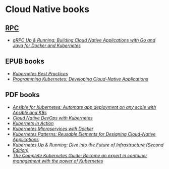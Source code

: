 # Cloud Native books

## [RPC](./books/RPC/)

* [_gRPC Up & Running: Building Cloud Native Applications with Go and Java for Docker and Kubernetes_](./books/RPC/gRPC%20Up%20%20Running%20Building%20Cloud%20Native%20Applications%20with%20Go%20and%20Java%20for%20Docker%20and%20Kubernetes%20(Kasun%20Indrasiri%20Danesh%20Kuruppu)%20(Z-Library).pdf)

## EPUB books

* [_Kubernetes Best Practices_](./books/Kubernetes%20Best%20Practices%20(Brendan%20Burns,%20Eddie%20Villalba,%20Dave%20Strebel%20etc.)%20(Z-Library).epub)
* [_Programming Kubernetes: Developing Cloud-Native Applications_](./books/Programming%20Kubernetes%20Developing%20Cloud-Native%20Applications%20(Michael%20Hausenblas,%20Stefan%20Schimanski)%20(Z-Library).epub)

## PDF books

* [_Ansible for Kubernetes: Automate app deployment on any scale with Ansible and K8s_](./books/Ansible%20for%20Kubernetes%20Automate%20app%20deployment%20on%20any%20scale%20with%20Ansible%20and%20K8s%20(Jeff%20Geerling)%20(Z-Library).pdf)
* [_Cloud Native DevOps with Kubernetes_](./books/Cloud%20Native%20DevOps%20with%20Kubernetes%20(John%20Arundel,%20Justin%20Domingus)%20(Z-Library).pdf)
* [_Kubernets in Action_](./books/Kubernetes%20in%20Action%20(Marko%20Luksa)%20(Z-Library).pdf)
* [_Kubernetes Microservices with Docker_](./books/Kubernetes%20Microservices%20with%20Docker%20(Deepak%20Vohra)%20(Z-Library).pdf)
* [_Kubernetes Patterns: Reusable Elements for Designing Cloud-Native Applications_](./books/Kubernetes%20Patterns%20Reusable%20Elements%20for%20Designing%20Cloud-Native%20Applications%20(Bilgin%20Ibryam,%20Roland%20Huß)%20(Z-Library).pdf)
* [_Kubernetes Up & Running: Dive into the Future of Infrastructure (Second Edition)_](./books/Kubernetes%20Up%20and%20Running%20Dive%20Into%20the%20Future%20of%20Infrastructure%20(Brendan%20Burns,%20Joe%20Beda,%20Kelsey%20Hightower)%20(Z-Library).pdf)
* [_The Complete Kubernetes Guide: Become an expert in container management with the power of Kubernetes_](./books/The%20Complete%20Kubernetes%20Guide%20Become%20an%20expert%20in%20container%20management%20with%20the%20power%20of%20Kubernetes%20(Jonathan%20Baier,%20Gigi%20Sayfan,%20Jesse%20White)%20(Z-Library).pdf)